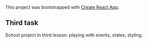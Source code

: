 This project was bootstrapped with [Create React App](https://github.com/facebook/create-react-app).

## Third task

School project in third lesson: playing with events, states, styling.